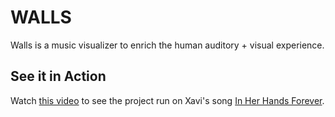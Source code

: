 # WALLS

Walls is a music visualizer to enrich the human auditory + visual experience.

## See it in Action
Watch [this video](https://youtu.be/aaAC_ewELwQ?t=80) to see the project run on Xavi's song [In Her Hands Forever](https://soundcloud.com/xavi_real/in-her-hands-forever-2).
